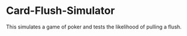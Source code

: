 # Card-Flush-Simulator
This simulates a game of poker and tests the likelihood of pulling a flush. 

